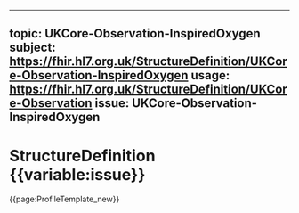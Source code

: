
---
topic: UKCore-Observation-InspiredOxygen
subject: https://fhir.hl7.org.uk/StructureDefinition/UKCore-Observation-InspiredOxygen
usage: https://fhir.hl7.org.uk/StructureDefinition/UKCore-Observation
issue: UKCore-Observation-InspiredOxygen
---
              
# StructureDefinition {{variable:issue}}

<nocheck>
{{page:ProfileTemplate_new}}
</nocheck>

